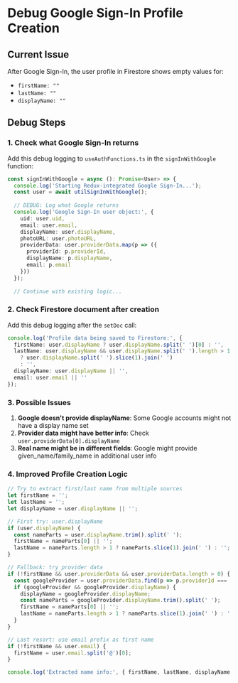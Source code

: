 # Debug Google Sign-In Profile Creation

## Current Issue
After Google Sign-In, the user profile in Firestore shows empty values for:
- `firstName: ""`
- `lastName: ""`
- `displayName: ""`

## Debug Steps

### 1. Check what Google Sign-In returns
Add this debug logging to `useAuthFunctions.ts` in the `signInWithGoogle` function:

```typescript
const signInWithGoogle = async (): Promise<User> => {
  console.log('Starting Redux-integrated Google Sign-In...');
  const user = await utilSignInWithGoogle();
  
  // DEBUG: Log what Google returns
  console.log('Google Sign-In user object:', {
    uid: user.uid,
    email: user.email,
    displayName: user.displayName,
    photoURL: user.photoURL,
    providerData: user.providerData.map(p => ({
      providerId: p.providerId,
      displayName: p.displayName,
      email: p.email
    }))
  });
  
  // Continue with existing logic...
```

### 2. Check Firestore document after creation
Add this debug logging after the `setDoc` call:

```typescript
console.log('Profile data being saved to Firestore:', {
  firstName: user.displayName ? user.displayName.split(' ')[0] : '',
  lastName: user.displayName && user.displayName.split(' ').length > 1 
    ? user.displayName.split(' ').slice(1).join(' ') 
    : '',
  displayName: user.displayName || '',
  email: user.email || ''
});
```

### 3. Possible Issues

1. **Google doesn't provide displayName**: Some Google accounts might not have a display name set
2. **Provider data might have better info**: Check `user.providerData[0].displayName`
3. **Real name might be in different fields**: Google might provide given_name/family_name in additional user info

### 4. Improved Profile Creation Logic

```typescript
// Try to extract first/last name from multiple sources
let firstName = '';
let lastName = '';
let displayName = user.displayName || '';

// First try: user.displayName
if (user.displayName) {
  const nameParts = user.displayName.trim().split(' ');
  firstName = nameParts[0] || '';
  lastName = nameParts.length > 1 ? nameParts.slice(1).join(' ') : '';
}

// Fallback: try provider data
if (!firstName && user.providerData && user.providerData.length > 0) {
  const googleProvider = user.providerData.find(p => p.providerId === 'google.com');
  if (googleProvider && googleProvider.displayName) {
    displayName = googleProvider.displayName;
    const nameParts = googleProvider.displayName.trim().split(' ');
    firstName = nameParts[0] || '';
    lastName = nameParts.length > 1 ? nameParts.slice(1).join(' ') : '';
  }
}

// Last resort: use email prefix as first name
if (!firstName && user.email) {
  firstName = user.email.split('@')[0];
}

console.log('Extracted name info:', { firstName, lastName, displayName });
```
